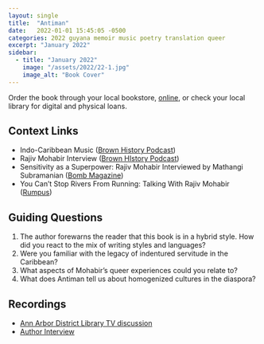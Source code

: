 ```yaml
---
layout: single
title:  "Antiman"
date:   2022-01-01 15:45:05 -0500
categories: 2022 guyana memoir music poetry translation queer 
excerpt: "January 2022"
sidebar:
  - title: "January 2022"
    image: "/assets/2022/22-1.jpg"
    image_alt: "Book Cover"
---
```


Order the book through your local bookstore, [online][buy], or check your local library for digital and physical loans. 

## Context Links
- Indo-Caribbean Music ([Brown History Podcast][bhp1])
- Rajiv Mohabir Interview ([Brown HIstory Podcast][bhp2])
- Sensitivity as a Superpower: Rajiv Mohabir Interviewed by Mathangi Subramanian ([Bomb Magazine][bomb])
- You Can’t Stop Rivers From Running: Talking With Rajiv Mohabir ([Rumpus][rumpus])

## Guiding Questions 
1. The author forewarns the reader that this book is in a hybrid style. How did you react to the mix of writing styles and languages?
2. Were you familiar with the legacy of indentured servitude in the Caribbean?
3. What aspects of Mohabir’s queer experiences could you relate to?
4. What does Antiman tell us about homogenized cultures in the diaspora?

## Recordings
- [Ann Arbor District Library TV discussion][aadl]
- [Author Interview][author-interview]

[buy]: https://bookshop.org/lists/2022-picks
[bhp1]: https://www.brownhistorypodcast.com/episodes/ep-26-indo-caribbean-music
[bhp2]: https://www.brownhistorypodcast.com/episodes/ep-05-indo-caribbeans-w-rajiv-mohabir
[bomb]: https://bombmagazine.org/articles/sensitivity-as-a-superpower-rajiv-mohabir-interviewed/
[rumpus]: https://therumpus.net/2021/10/the-rumpus-interview-with-rajiv-mohabir-2/
[aadl]: https://youtu.be/LWS4yss-mhI
[author-interview]: https://www.instagram.com/reel/CY7lib6B_lJ/